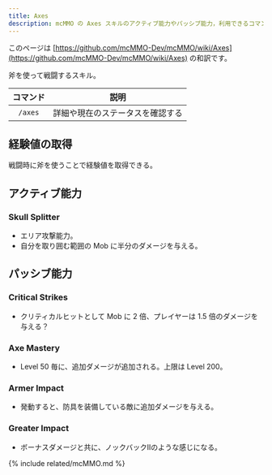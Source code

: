 ```yaml
---
title: Axes
description: mcMMO の Axes スキルのアクティブ能力やパッシブ能力，利用できるコマンドについて解説します
---
```


このページは [https://github.com/mcMMO-Dev/mcMMO/wiki/Axes](https://github.com/mcMMO-Dev/mcMMO/wiki/Axes) の和訳です。

斧を使って戦闘するスキル。

|コマンド|説明|
|:------:|:--:|
|`/axes`|詳細や現在のステータスを確認する|


## 経験値の取得
戦闘時に斧を使うことで経験値を取得できる。

## アクティブ能力

### Skull Splitter
  * エリア攻撃能力。
  * 自分を取り囲む範囲の Mob に半分のダメージを与える。

## パッシブ能力

### Critical Strikes
  * クリティカルヒットとして Mob に 2 倍、プレイヤーは 1.5 倍のダメージを与える？

### Axe Mastery
  * Level 50 毎に、追加ダメージが追加される。上限は Level 200。

### Armer Impact
  * 発動すると、防具を装備している敵に追加ダメージを与える。

### Greater Impact
  * ボーナスダメージと共に、ノックバックⅡのような感じになる。

{% include related/mcMMO.md %}

